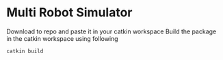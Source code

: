 # Multi Robot Simulator
Download to repo and paste it in your catkin workspace
Build the package in the catkin workspace using following
```sh
catkin build
```
